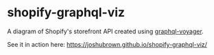 # shopify-graphql-viz

A diagram of Shopify's storefront API created using [graphql-voyager](https://github.com/APIs-guru/graphql-voyager).

See it in action here: https://joshubrown.github.io/shopify-graphql-viz/